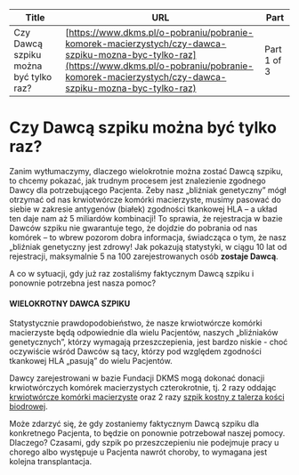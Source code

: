| **Title**       | **URL**           | **Part**              |
|-----------------|-------------------|-----------------------|
| Czy Dawcą szpiku można być tylko raz?         | [https://www.dkms.pl/o-pobraniu/pobranie-komorek-macierzystych/czy-dawca-szpiku-mozna-byc-tylko-raz](https://www.dkms.pl/o-pobraniu/pobranie-komorek-macierzystych/czy-dawca-szpiku-mozna-byc-tylko-raz)    | Part 1 of 3          |

# Czy Dawcą szpiku można być tylko raz?

Zanim wytłumaczymy, dlaczego wielokrotnie można zostać Dawcą szpiku, to chcemy pokazać, jak trudnym procesem jest znalezienie zgodnego Dawcy dla potrzebującego Pacjenta. Żeby nasz „bliźniak genetyczny” mógł otrzymać od nas krwiotwórcze komórki macierzyste, musimy pasować do siebie w zakresie antygenów (białek) zgodności tkankowej HLA – a układ ten daje nam aż 5 miliardów kombinacji! To sprawia, że rejestracja w bazie Dawców szpiku nie gwarantuje tego, że dojdzie do pobrania od nas komórek – to wbrew pozorom dobra informacja, świadcząca o tym, że nasz „bliźniak genetyczny jest zdrowy! Jak pokazują statystyki, w ciągu 10 lat od rejestracji, maksymalnie 5 na 100 zarejestrowanych osób **zostaje Dawcą**.


A co w sytuacji, gdy już raz zostaliśmy faktycznym Dawcą szpiku i ponownie potrzebna jest nasza pomoc?


#### WIELOKROTNY DAWCA SZPIKU


Statystycznie prawdopodobieństwo, że nasze krwiotwórcze komórki macierzyste będą odpowiednie dla wielu Pacjentów, naszych „bliźniaków genetycznych”, którzy wymagają przeszczepienia, jest bardzo niskie \- choć oczywiście wśród Dawców są tacy, którzy pod względem zgodności tkankowej HLA „pasują” do wielu Pacjentów.


Dawcy zarejestrowani w bazie Fundacji DKMS mogą dokonać donacji krwiotwórczych komórek macierzystych czterokrotnie, tj. 2 razy oddając [krwiotwórcze komórki macierzyste](/o-pobraniu/pobranie-komorek-macierzystych/pobranie-komorek-macierzystych-z-krwi-obwodowej "Pobranie komórek macierzystych z krwi obwodowej") oraz 2 razy [szpik kostny z talerza kości biodrowej](/o-pobraniu/pobranie-komorek-macierzystych/pobranie-szpiku-z-talerza-kosci-biodrowej "Pobranie szpiku z talerza kości biodrowej").


Może zdarzyć się, że gdy zostaniemy faktycznym Dawcą szpiku dla konkretnego Pacjenta, to będzie on ponownie potrzebował naszej pomocy. Dlaczego? Czasami, gdy szpik po przeszczepieniu nie podejmuje pracy u chorego albo występuje u Pacjenta nawrót choroby, to wymagana jest kolejna transplantacja. 